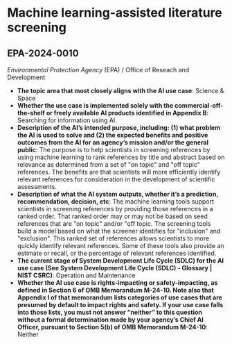 # Machine learning-assisted literature screening
## EPA-2024-0010
_Environmental Protection Agency_ (EPA) / Office of Reseach and Development


+ **The topic area that most closely aligns with the AI use case**: Science & Space
+ **Whether the use case is implemented solely with the commercial-off-the-shelf or freely available AI products identified in Appendix B**: Searching for information using AI.
+ **Description of the AI’s intended purpose, including: (1) what problem the AI is used to solve and (2) the expected benefits and positive outcomes from the AI for an agency’s mission and/or the general public**: The purpose is to help scientists in screening references by using machine learning to rank references by title and abstract based on relevance as determined from a set of "on topic" and "off topic" references. The benefits are that scientists will more efficiently identify relevant references for consideration in the development of scientific assessments.
+ **Description of what the AI system outputs, whether it’s a prediction, recommendation, decision, etc**: The machine learning tools support scientists in screening references by providing those references in a ranked order. That ranked order may or may not be based on seed references that are "on topic" and/or "off topic. The screening tools build a model based on what the screener identifies for "inclusion" and "exclusion". This ranked set of references allows scientists to more quickly identify relevant references. Some of these tools also provide an estimate or recall, or the percentage of relevant references identified.
+ **The current stage of System Development Life Cycle (SDLC) for the AI use case (See System Development Life Cycle (SDLC) - Glossary | NIST CSRC)**: Operation and Maintenance
+ **Whether the AI use case is rights-impacting or safety-impacting, as defined in Section 6 of OMB Memorandum M-24-10. Note also that Appendix I of that memorandum lists categories of use cases that are presumed by default to impact rights and safety. If your use case falls into those lists, you must not answer “neither” to this question without a formal determination made by your agency’s Chief AI Officer, pursuant to Section 5(b) of OMB Memorandum M-24-10**: Neither